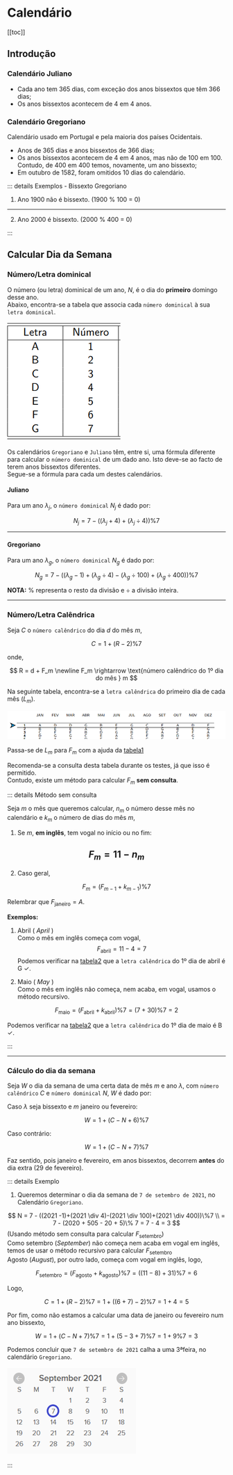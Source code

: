 # Calendário

[[toc]]

## Introdução

### Calendário Juliano

 - Cada ano tem 365 dias, com exceção dos anos bissextos que têm 366 dias;
 - Os anos bissextos acontecem de 4 em 4 anos.

### Calendário Gregoriano
Calendário usado em Portugal e pela maioria dos países Ocidentais.
 - Anos de 365 dias e anos bissextos de 366 dias;
 - Os anos bissextos acontecem de 4 em 4 anos, mas não de 100 em 100. Contudo, de 400 em 400 temos, novamente, um ano bissexto;
 - Em outubro de 1582, foram omitidos 10 dias do calendário.

::: details Exemplos - Bissexto Gregoriano

1. Ano 1900 não é bissexto. (1900 % 100 = 0)

---

2. Ano 2000 é bissexto. (2000 % 400 = 0)

:::

## Calcular Dia da Semana

### Número/Letra dominical

<a name="tabela_1"></a>
O número (ou letra) dominical de um ano, $N$,  é o dia do **primeiro** domingo desse ano.  
Abaixo, encontra-se a tabela que associa cada `número dominical` à sua `letra dominical`.  
<br>
![Letras e números semanais](./imgs/0013-letra_dominical.PNG)  


Os calendários `Gregoriano` e `Juliano` têm, entre si, uma fórmula diferente para calcular o `número dominical` de um dado ano. Isto deve-se ao facto de terem anos bissextos diferentes. <br> 
Segue-se a fórmula para cada um destes calendários.

#### Juliano

Para um ano $\lambda_j$, o `número dominical` $N_j$ é dado por:

$$
N_j = 7 - ((\lambda_j + 4)+(\lambda_j \div 4))\%7
$$

---

#### Gregoriano
Para um ano $\lambda_g$, o `número dominical` $N_g$ é dado por:

$$
N_g = 7 - ((\lambda_g -1)+(\lambda_g \div 4)-(\lambda_g \div 100)+(\lambda_g \div 400))\%7
$$

**NOTA:** $\%$ representa o resto da divisão e $\div$ a divisão inteira.

---

### Número/Letra Calêndrica

Seja $C$ o `número calêndrico` do dia $d$ do mês $m$, 

$$
C = 1 + (R-2)\%7
$$

onde,

$$
R = d + F_m \newline
F_m \rightarrow \text{número calêndrico do 1º dia do mês } m
$$

<a name="tabela_2"></a>
Na seguinte tabela, encontra-se a `letra calêndrica` do primeiro dia de cada mês ($L_m$).  
<br>
![Letras calêndricas](./imgs/0013-calendAux.png)

Passa-se de $L_m$ para $F_m$ com a ajuda da <a href="#tabela_1">tabela1</a>

Recomenda-se a consulta desta tabela durante os testes, já que isso é permitido.  
Contudo, existe um método para calcular $F_m$ **sem consulta**.

::: details Método sem consulta

Seja $m$ o mês que queremos calcular, $n_m$ o número desse mês no calendário e $k_m$ o número de dias do mês $m$,

1. Se $m$, **em inglês**, tem vogal no início ou no fim:

$$
F_m = 11 - n_m
$$
---
2. Caso geral,

$$
F_m = (F_{m-1} + k_{m-1})\% 7
$$ 

Relembrar que $F_{\text{janeiro}} = A.$

**Exemplos:** <br>
1. Abril ( _April_ ) <br>
Como o mês em inglês começa com vogal, <br>
$$F_{\text{abril}}=11-4=7$$
Podemos verificar na <a href="#tabela_2">tabela2</a>
que a `letra calêndrica` do 1º dia de abril é G $\checkmark$.

1. Maio ( _May_ ) <br>
Como o mês em inglês não começa, nem acaba, em vogal, usamos o método recursivo.

$$F_{\text{maio}}=(F_{\text{abril}} + k_{\text{abril}})\% 7 = (7+30)\% 7 = 2$$

Podemos verificar na <a href="#tabela_2">tabela2</a> que a `letra calêndrica` do 1º dia de maio é B $\checkmark$.

:::

---

### Cálculo do dia da semana

Seja $W$ o dia da semana de uma certa data de mês $m$ e ano $\lambda$, com `número calêndrico` $C$ e `número dominical` $N$, $W$ é dado por:

Caso $\lambda$ seja bissexto e $m$ janeiro ou fevereiro:

$$
W = 1 + (C-N+6)\% 7
$$

Caso contrário:

$$
W = 1 + (C-N+7)\% 7
$$

Faz sentido, pois janeiro e fevereiro, em anos bissextos, decorrem **antes** do dia extra (29 de fevereiro). 

::: details Exemplo

1. Queremos determinar o dia da semana de `7 de setembro de 2021`, no Calendário `Gregoriano`.

$$
N = 7 - ((2021 -1)+(2021 \div 4)-(2021 \div 100)+(2021 \div 400))\%7 \\
= 7 - (2020 + 505 - 20 + 5)\% 7 = 7 - 4 = 3 
$$
(Usando método sem consulta para calcular $F_{\text{setembro}}$)  
Como setembro (_September_) não começa nem acaba em vogal em inglês, temos de usar o método recursivo para calcular $F_{\text{setembro}}$ <br>
Agosto (_August_), por outro lado, começa com vogal em inglês, logo,

$$
F_{\text{setembro}} = (F_{\text{agosto}} + k_{\text{agosto}})\% 7 = ((11-8) + 31)\% 7 = 6
$$

Logo,

$$
C = 1 + (R-2)\%7  = 1 + ((6+7)-2)\%7 = 1 + 4 = 5
$$

Por fim, como não estamos a calcular uma data de janeiro ou fevereiro num ano bissexto,

$$
W = 1 + (C-N+7)\% 7  = 1 + (5-3+7)\% 7 = 1 + 9\%7 = 3
$$

Podemos concluir que `7 de setembro de 2021` calha a uma 3ªfeira, no calendário `Gregoriano`.  
<br>
![Setembro 2021](./imgs/0013-setembro7.png)


:::






